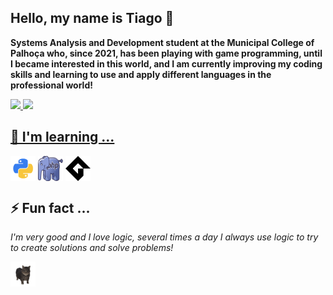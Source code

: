 ## Hello, my name is Tiago 👋
<p>
 <strong>
  Systems Analysis and Development student at the Municipal College of Palhoça who, since 2021, has been playing with game programming, until I became interested in this world, and I am currently improving my coding skills and learning to use and apply different languages ​​in the professional world!
 </strong>
</p>
<div>
 <a href="https://github.com/Capimaso" style="display":flex;gap:10px;justify-content:center;align-items:center;>
 <img loading="lazy" height="180em" src="https://github-readme-stats.vercel.app/api/top-langs/?username=Capimaso&layout=compact&langs_count=7&theme=dracula"/>
 <img loading="lazy" height="180em" src="https://github-readme-stats.vercel.app/api?username=Capimaso&show_icons=true&theme=dracula&include_all_commits=true&count_private=true"/>
</div>

## 🌱 I'm learning ...
 
 <div style="display":flex; gap:10px; justify-content:center; align-items:center;>
  <a href="https://pt.wikipedia.org/wiki/Python"><img align="center" src="pythonic.png" width="40" height="40"></url></a>
  <a href="https://pt.wikipedia.org/wiki/PHP"><img align="center" src="phpic.png" width ="40" height="40"></url></a>
  <a href="https://gamemaker.io/en"><img align="center" src="gmic.png" width ="40" height="40"></url></a>
 </div>

 ## ⚡ Fun fact ...
 <p>
  <em>
   I'm very good and I love logic, several times a day I always use logic to try to create solutions and solve problems!
  </em>
 </p>

 <a href="https://www.ayo.so/capimaso"><img src="catspin.gif" width="40" height="40" alt="Meu ayo" title="Meu ayo"></a>
<!--
**Capimaso/Capimaso** is a ✨ _special_ ✨ repository because its `README.md` (this file) appears on your GitHub profile.

Here are some ideas to get you started:

- 🔭 I’m currently working on ...
- 👯 I’m looking to collaborate on ...
- 🤔 I’m looking for help with ...
- 💬 Ask me about ...
- 📫 How to reach me: ...
- 😄 Pronouns: ...
- 
-->
